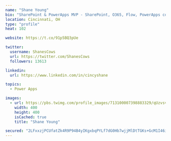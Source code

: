 ```yaml
---
name: "Shane Young"
bio: "SharePoint & PowerApps MVP - SharePoint, O365, Flow, PowerApps consulting? @PowerApps911 | Pure Snark? You found it."
location: Cincinnati, OH
type: "profile"
heat: 102

website: https://t.co/91p5BQ3pUe

twitter:
  username: ShanesCows
  url: https://twitter.com/ShanesCows
  followers: 13613

linkedin:
  url: https://www.linkedin.com/in/cincyshane

topics:
  - Power Apps

images:
  - url: https://pbs.twimg.com/profile_images/713100007398883329/qUzvsvQ3_400x400.jpg
    width: 400
    height: 400
    isCached: true
    title: "Shane Young"

secured: "2LFxxzjPCUfatZk4R9P94B4yIKgxbqPYLf7dG0Hb7wjjMlDtTGKs+GcM1I46iNDHeusy+T8kr/XY4zB5wUrwZVqPkBLTBNCXKPu3/eN0p2QzrsHOOfglRN/fVJgBu4Fyk3L1XF/o85IgWrs7y14HK466qOblNzw/VCgpp4rO6EQPU7zEM3itXo3JumoJVsJzWGnzP9GoprUNlZGLB+BUNFqSWmBhZgLQ9fOwmjWn/VXL9bDrUeFw5MuIdmiI0JQO7Xl/EBAJg3eksMDzUpgSmgjH8aNB0UxWhk334bWpR3BdnCl7KZkouIZs4rOgietAJGL3LuEcapELkzJKqCdk2/ib11Wr8TdaJjlVGE/SVbl8vNyGUFLHzmYwLbJCkzqg5XEPiUbL2flGEfOYLOn0mMv4y4Ia9hg/y4rQWVjLP7o=;t7uyJjKJ076umfTK+jsb2w=="
---
```


